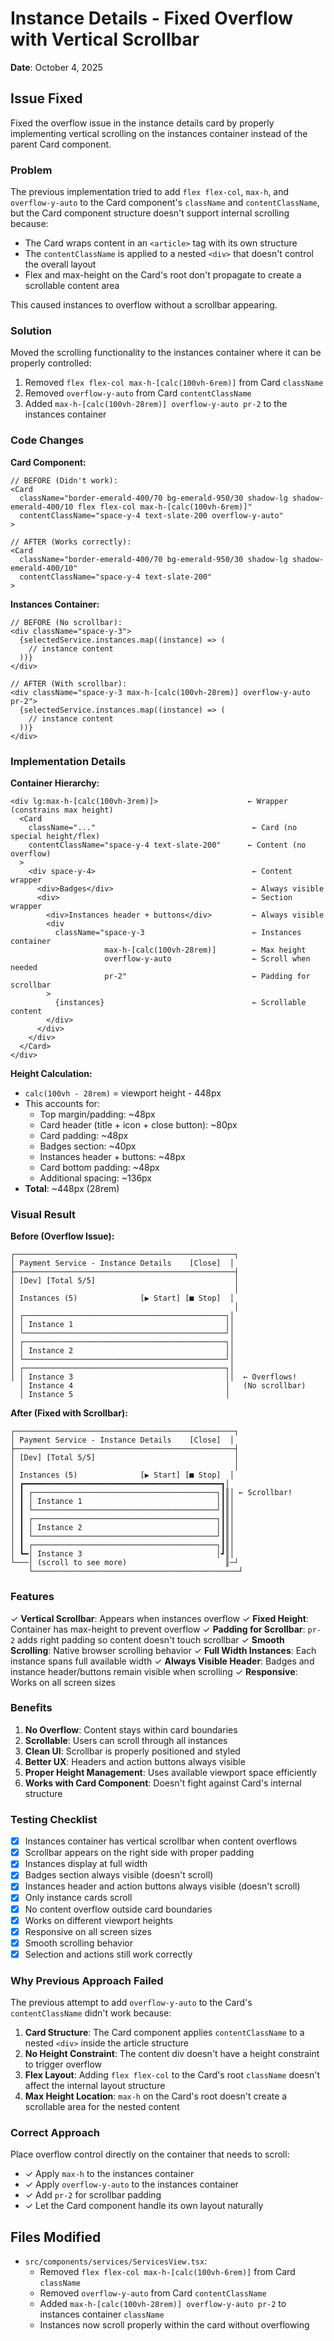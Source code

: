 # Instance Details - Fixed Overflow with Vertical Scrollbar

**Date**: October 4, 2025

## Issue Fixed

Fixed the overflow issue in the instance details card by properly implementing vertical scrolling on the instances container instead of the parent Card component.

### Problem

The previous implementation tried to add `flex flex-col`, `max-h`, and `overflow-y-auto` to the Card component's `className` and `contentClassName`, but the Card component structure doesn't support internal scrolling because:
- The Card wraps content in an `<article>` tag with its own structure
- The `contentClassName` is applied to a nested `<div>` that doesn't control the overall layout
- Flex and max-height on the Card's root don't propagate to create a scrollable content area

This caused instances to overflow without a scrollbar appearing.

### Solution

Moved the scrolling functionality to the instances container where it can be properly controlled:
1. Removed `flex flex-col max-h-[calc(100vh-6rem)]` from Card `className`
2. Removed `overflow-y-auto` from Card `contentClassName`
3. Added `max-h-[calc(100vh-28rem)] overflow-y-auto pr-2` to the instances container

### Code Changes

**Card Component:**
```tsx
// BEFORE (Didn't work):
<Card
  className="border-emerald-400/70 bg-emerald-950/30 shadow-lg shadow-emerald-400/10 flex flex-col max-h-[calc(100vh-6rem)]"
  contentClassName="space-y-4 text-slate-200 overflow-y-auto"
>

// AFTER (Works correctly):
<Card
  className="border-emerald-400/70 bg-emerald-950/30 shadow-lg shadow-emerald-400/10"
  contentClassName="space-y-4 text-slate-200"
>
```

**Instances Container:**
```tsx
// BEFORE (No scrollbar):
<div className="space-y-3">
  {selectedService.instances.map((instance) => (
    // instance content
  ))}
</div>

// AFTER (With scrollbar):
<div className="space-y-3 max-h-[calc(100vh-28rem)] overflow-y-auto pr-2">
  {selectedService.instances.map((instance) => (
    // instance content
  ))}
</div>
```

### Implementation Details

**Container Hierarchy:**
```
<div lg:max-h-[calc(100vh-3rem)]>                    ← Wrapper (constrains max height)
  <Card 
    className="..."                                   ← Card (no special height/flex)
    contentClassName="space-y-4 text-slate-200"      ← Content (no overflow)
  >
    <div space-y-4>                                   ← Content wrapper
      <div>Badges</div>                               ← Always visible
      <div>                                           ← Section wrapper
        <div>Instances header + buttons</div>         ← Always visible
        <div 
          className="space-y-3                        ← Instances container
                     max-h-[calc(100vh-28rem)]        ← Max height
                     overflow-y-auto                  ← Scroll when needed
                     pr-2"                            ← Padding for scrollbar
        >
          {instances}                                 ← Scrollable content
        </div>
      </div>
    </div>
  </Card>
</div>
```

**Height Calculation:**
- `calc(100vh - 28rem)` = viewport height - 448px
- This accounts for:
  - Top margin/padding: ~48px
  - Card header (title + icon + close button): ~80px
  - Card padding: ~48px
  - Badges section: ~40px
  - Instances header + buttons: ~48px
  - Card bottom padding: ~48px
  - Additional spacing: ~136px
- **Total**: ~448px (28rem)

### Visual Result

**Before (Overflow Issue):**
```
┌─────────────────────────────────────────────────┐
│ Payment Service - Instance Details    [Close]  │
├─────────────────────────────────────────────────┤
│ [Dev] [Total 5/5]                               │
│                                                 │
│ Instances (5)              [▶ Start] [■ Stop]  │
│                                                 │
│ ┌─────────────────────────────────────────────┐│
│ │ Instance 1                                  ││
│ └─────────────────────────────────────────────┘│
│ ┌─────────────────────────────────────────────┐│
│ │ Instance 2                                  ││
│ └─────────────────────────────────────────────┘│
│ ┌─────────────────────────────────────────────┐│
│ │ Instance 3                                  ││  ← Overflows!
  │ Instance 4                                  │   (No scrollbar)
  │ Instance 5                                  │
```

**After (Fixed with Scrollbar):**
```
┌─────────────────────────────────────────────────┐
│ Payment Service - Instance Details    [Close]  │
├─────────────────────────────────────────────────┤
│ [Dev] [Total 5/5]                               │
│                                                 │
│ Instances (5)              [▶ Start] [■ Stop]  │
│ ┏━━━━━━━━━━━━━━━━━━━━━━━━━━━━━━━━━━━━━━━━━━━━┓│
│ ┃ ┌─────────────────────────────────────────┐┃║│ ← Scrollbar!
│ ┃ │ Instance 1                              │┃║│
│ ┃ └─────────────────────────────────────────┘┃║│
│ ┃ ┌─────────────────────────────────────────┐┃║│
│ ┃ │ Instance 2                              │┃║│
│ ┃ └─────────────────────────────────────────┘┃║│
│ ┃ ┌─────────────────────────────────────────┐┃║│
│ ┗━│ Instance 3                              │┛║│
└───│ (scroll to see more)                      ║─┘
    └──────────────────────────────────────────────┘
```

### Features

✓ **Vertical Scrollbar**: Appears when instances overflow
✓ **Fixed Height**: Container has max-height to prevent overflow
✓ **Padding for Scrollbar**: `pr-2` adds right padding so content doesn't touch scrollbar
✓ **Smooth Scrolling**: Native browser scrolling behavior
✓ **Full Width Instances**: Each instance spans full available width
✓ **Always Visible Header**: Badges and instance header/buttons remain visible when scrolling
✓ **Responsive**: Works on all screen sizes

### Benefits

1. **No Overflow**: Content stays within card boundaries
2. **Scrollable**: Users can scroll through all instances
3. **Clean UI**: Scrollbar is properly positioned and styled
4. **Better UX**: Headers and action buttons always visible
5. **Proper Height Management**: Uses available viewport space efficiently
6. **Works with Card Component**: Doesn't fight against Card's internal structure

### Testing Checklist

- [x] Instances container has vertical scrollbar when content overflows
- [x] Scrollbar appears on the right side with proper padding
- [x] Instances display at full width
- [x] Badges section always visible (doesn't scroll)
- [x] Instances header and action buttons always visible (doesn't scroll)
- [x] Only instance cards scroll
- [x] No content overflow outside card boundaries
- [x] Works on different viewport heights
- [x] Responsive on all screen sizes
- [x] Smooth scrolling behavior
- [x] Selection and actions still work correctly

### Why Previous Approach Failed

The previous attempt to add `overflow-y-auto` to the Card's `contentClassName` didn't work because:

1. **Card Structure**: The Card component applies `contentClassName` to a nested `<div>` inside the article structure
2. **No Height Constraint**: The content div doesn't have a height constraint to trigger overflow
3. **Flex Layout**: Adding `flex flex-col` to the Card's root `className` doesn't affect the internal layout structure
4. **Max Height Location**: `max-h` on the Card's root doesn't create a scrollable area for the nested content

### Correct Approach

Place overflow control directly on the container that needs to scroll:
- ✓ Apply `max-h` to the instances container
- ✓ Apply `overflow-y-auto` to the instances container
- ✓ Add `pr-2` for scrollbar padding
- ✓ Let the Card component handle its own layout naturally

## Files Modified

- `src/components/services/ServicesView.tsx`:
  - Removed `flex flex-col max-h-[calc(100vh-6rem)]` from Card `className`
  - Removed `overflow-y-auto` from Card `contentClassName`
  - Added `max-h-[calc(100vh-28rem)] overflow-y-auto pr-2` to instances container `className`
  - Instances now scroll properly within the card without overflowing
